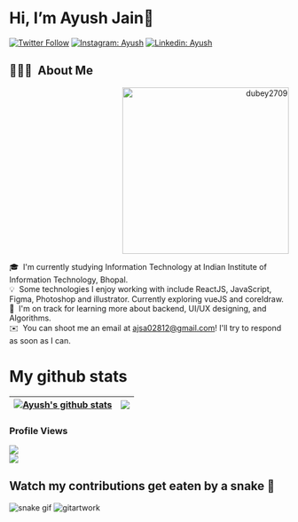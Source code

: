 # Hi, I’m Ayush Jain👋 
[![Twitter Follow](https://img.shields.io/twitter/follow/AyushJaun?label=Follow)](https://twitter.com/AyushJaun)
[![Instagram: Ayush](https://img.shields.io/badge/-Ayush-pink?style=flat-square&logo=Instagram&logoColor=white&link=https://www.instagram.com/_.ayuxxhh._/)](https://www.instagram.com/_.ayuxxhh._/)
[![Linkedin: Ayush](https://img.shields.io/badge/-Ayush-blue?style=flat-square&logo=Linkedin&logoColor=white&link=https://www.linkedin.com/in/ayush-jain-315b51228/)](https://www.linkedin.com/in/ayush-jain-315b51228/)
## 👨🏻‍💻 &nbsp;About Me

<p align="right"> <img src="https://user-images.githubusercontent.com/96309032/210981303-80989856-7ce2-43c8-a9b8-6874fbeeaa19.gif" alt="dubey2709" , height = "300" ,width = "300"/> </p>

🎓 &nbsp;I'm currently studying Information Technology at Indian Institute of Information Technology, Bhopal.\
💡 &nbsp;Some technologies I enjoy working with include ReactJS, JavaScript, Figma, Photoshop and illustrator. Currently exploring vueJS and coreIdraw.\
🌱 &nbsp;I'm on track for learning more about backend, UI/UX designing, and Algorithms.\
✉️ &nbsp;You can shoot me an email at ajsa02812@gmail.com! I'll try to respond as soon as I can.

# My github stats
| <a href="https://github.com/Ayush2966/github-readme-stats"><img align="center" src="https://github-readme-stats.vercel.app/api?username=Ayush2966&show_icons=true&include_all_commits=true&theme=buefy&hide_border=true" alt="Ayush's github stats" /></a> | <a href="https://github.com/Ayush2966/github-readme-stats"><img align="center" src="https://github-readme-stats.vercel.app/api/top-langs/?username=Ayush2966&layout=compact&theme=buefy&hide_border=true" /></a> |
| ------------- | ------------- |



### Profile Views

![](https://count.getloli.com/get/@Ayush2966.github.readme)
</br>
<img src="https://user-images.githubusercontent.com/73097560/115834477-dbab4500-a447-11eb-908a-139a6edaec5c.gif">
</br>

## Watch my contributions get eaten by a snake 🐍
![snake gif](https://github.com/tanyarajhans/Actions/blob/output/github-contribution-grid-snake.svg)
![gitartwork](gitartwork.svg)

<!---
Ayush2966/Ayush2966 is a ✨ special ✨ repository because its `README.md` (this file) appears on your GitHub profile.
You can click the Preview link to take a look at your changes.
--->
